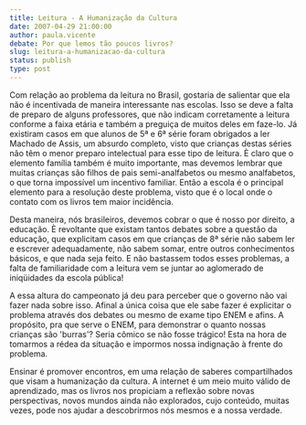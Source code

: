 ```yaml
---
title: Leitura - A Humanização da Cultura
date: 2007-04-29 21:00:00
author: paula.vicente
debate: Por que lemos tão poucos livros?
slug: leitura-a-humanizacao-da-cultura
status: publish 
type: post
---
```


Com relação ao problema da leitura no Brasil, gostaria de salientar que ela não é incentivada de maneira interessante nas escolas. Isso se deve a falta de preparo de alguns professores, que não indicam corretamente a leitura conforme a faixa etária e também a preguiça de muitos deles em faze-lo. Já existiram casos em que alunos de 5ª e 6ª série foram obrigados a ler Machado de Assis, um absurdo completo, visto que crianças destas séries não têm o menor preparo intelectual para esse tipo de leitura. È claro que o elemento família também é muito importante, mas devemos lembrar que muitas crianças são filhos de pais semi-analfabetos ou mesmo analfabetos, o que torna impossível um incentivo familiar. Então a escola é o principal elemento para a resolução deste problema, visto que é o local onde o contato com os livros tem maior incidência.   
  
Desta maneira, nós brasileiros, devemos cobrar o que é nosso por direito, a educação. È revoltante que existam tantos debates sobre a questão da educação, que explicitam casos em que crianças de 8ª série não sabem ler e escrever adequadamente, não sabem somar, entre outros conhecimentos básicos, e que nada seja feito. E não bastassem todos esses problemas, a falta de familiaridade com a leitura vem se juntar ao aglomerado de iniqüidades da escola pública!   
  
A essa altura do campeonato já deu para perceber que o governo não vai fazer nada sobre isso. Afinal a única coisa que ele sabe fazer é explicitar o problema através dos debates ou mesmo de exame tipo ENEM e afins. A propósito, pra que serve o ENEM, para demonstrar o quanto nossas crianças são 'burras'? Seria cômico se não fosse trágico! Esta na hora de tomarmos a rédea da situação e impormos nossa indignação à frente do problema.   
  
Ensinar é promover encontros, em uma relação de saberes compartilhados que visam a humanização da cultura. A internet é um meio muito válido de aprendizado, mas os livros nos propiciam a reflexão sobre novas perspectivas, novos mundos ainda não explorados, cujo conteúdo, muitas vezes, pode nos ajudar a descobrirmos nós mesmos e a nossa verdade.
